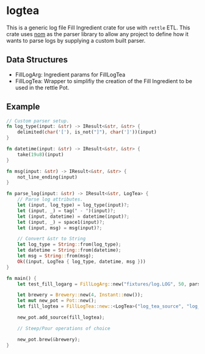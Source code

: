 # logtea
This is a generic log file Fill Ingredient crate for use with `rettle` ETL. This crate uses [nom](https://docs.rs/nom/) as the parser library to allow any project to define how it wants to parse logs by supplying a custom built parser.

## Data Structures
- FillLogArg: Ingredient params for FillLogTea
- FillLogTea: Wrapper to simplifiy the creation of the Fill Ingredient to be used in the rettle Pot.

## Example
```rust
// Custom parser setup.
fn log_type(input: &str) -> IResult<&str, &str> {
    delimited(char('['), is_not("]"), char(']'))(input)
}

fn datetime(input: &str) -> IResult<&str, &str> {
    take(19u8)(input)
}

fn msg(input: &str) -> IResult<&str, &str> {
    not_line_ending(input)
}

fn parse_log(input: &str) -> IResult<&str, LogTea> {
    // Parse log attributes.
    let (input, log_type) = log_type(input)?;
    let (input, _) = tag(" - ")(input)?;
    let (input, datetime) = datetime(input)?;
    let (input, _) = space1(input)?;
    let (input, msg) = msg(input)?;

    // Convert &str to String
    let log_type = String::from(log_type);
    let datetime = String::from(datetime);
    let msg = String::from(msg);
    Ok((input, LogTea { log_type, datetime, msg }))
}

fn main() {
    let test_fill_logarg = FillLogArg::new("fixtures/log.LOG", 50, parse_log);

    let brewery = Brewery::new(4, Instant::now());
    let mut new_pot = Pot::new();
    let fill_logtea = FillLogTea::new::<LogTea>("log_tea_source", "log_fixture", test_fill_logarg);

    new_pot.add_source(fill_logtea);

    // Steep/Pour operations of choice

    new_pot.brew(&brewery);
}
```
